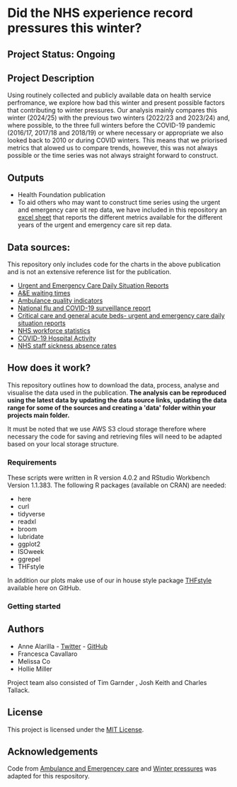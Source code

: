 # Did the NHS experience record pressures this winter?

## Project Status: Ongoing

## Project Description

Using routinely collected and publicly available data on health service perfromance, we explore how bad this winter and present possible factors that contributing to winter pressures. Our analysis mainly compares this winter (2024/25) with the previous two winters (2022/23 and 2023/24) and, where possible, to the three full winters before the COVID-19 pandemic (2016/17, 2017/18 and 2018/19) or where necessary or appropriate we also looked back to 2010 or during COVID winters. This means that we priorised metrics that alowed us to compare trends, however, this was not always possible or the time series was not always straight forward to construct. 
## Outputs

* Health Foundation publication 
* To aid others who may want to construct time series using the urgent and emergency care sit rep data, we have included in this repository an [excel sheet](https://github.com/HFAnalyticsLab/winter_pressures_flu_RSV_COVID/blob/main/Metrics%20from%20SitReps.xlsx) that reports the different metrics available for the different years of the urgent and emergency care sit rep data. 

## Data sources:

This repository only includes code for the charts in the above publication and is not an extensive reference list for the publication.

* [Urgent and Emergency Care Daily Situation Reports](https://www.england.nhs.uk/statistics/statistical-work-areas/uec-sitrep/)
* [A&E waiting times](https://www.england.nhs.uk/statistics/statistical-work-areas/ae-waiting-times-and-activity/)
* [Ambulance quality indicators](https://www.england.nhs.uk/statistics/statistical-work-areas/ambulance-quality-indicators/)
* [National flu and COVID-19 surveillance report](https://www.gov.uk/government/collections/weekly-national-flu-reports)
* [Critical care and general acute beds- urgent and emergency care daily situation reports](https://www.england.nhs.uk/statistics/statistical-work-areas/bed-availability-and-occupancy/critical-care-and-general-acute-beds-urgent-and-emergency-care-daily-situation-reports/)
* [NHS workforce statistics](https://digital.nhs.uk/data-and-information/publications/statistical/nhs-workforce-statistics/december-2024)
* [COVID-19 Hospital Activity](https://digital.nhs.uk/data-and-information/publications/statistical/nhs-workforce-statistics/december-2024)
* [NHS staff sickness absence rates]([https://digital.nhs.uk/data-and-information/publications/statistical/nhs-sickness-absence-rates/april-2020-provisional-statistics](https://digital.nhs.uk/data-and-information/publications/statistical/nhs-sickness-absence-rates))    

## How does it work? 

This repository outlines how to download the data, process, analyse and visualise the data used in the publication. **The analysis can be reproduced using the latest data by updating the data source links, updating the data range for some of the sources and creating a 'data' folder within your projects main folder.** 

It must be noted that we use AWS S3 cloud storage therefore where necessary the code for saving and retrieving files will need to be adapted based on your local storage structure. 

### Requirements 

These scripts were written in R version 4.0.2 and RStudio Workbench Version 1.1.383. The following R packages (available on CRAN) are needed:

* here
* curl
* tidyverse
* readxl
* broom
* lubridate
* ggplot2
* ISOweek
* ggrepel
* THFstyle

In addition our plots make use of our in house style package [THFstyle](https://github.com/THF-evaluative-analytics/THFstyle) available here on GitHub.

### Getting started

## Authors
* Anne Alarilla - [Twitter](https://twitter.com/AlarillaAnne) - [GitHub](https://github.com/annealarilla)
* Francesca Cavallaro
* Melissa Co
* Hollie Miller

Project team also consisted of Tim Garnder , Josh Keith and Charles Tallack. 

## License

This project is licensed under the [MIT License](https://github.com/HFAnalyticsLab/ambulance_and_emergency_care/blob/main/LICENSE).


## Acknowledgements

Code from [Ambulance and Emergencey care](https://github.com/HFAnalyticsLab/ambulance_and_emergency_care) and [Winter pressures](https://github.com/HFAnalyticsLab/Winter_pressures/blob/85313135c7dee393f52fa47596f04eb390bc43a3/winter_pressures_analysis.R#L4) was adapted for this respository.  






